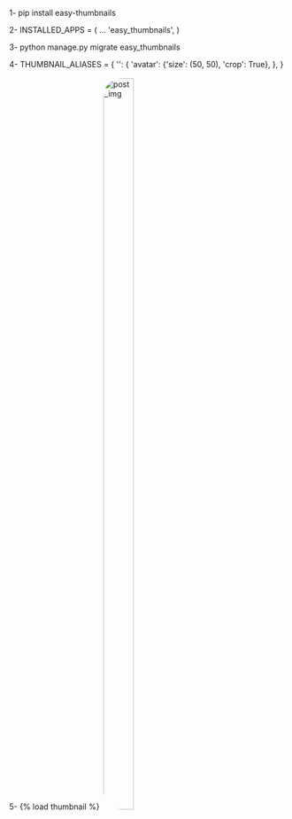 1- pip install easy-thumbnails


2- INSTALLED_APPS = (
    ...
    'easy_thumbnails',
)

3- python manage.py migrate easy_thumbnails

4- THUMBNAIL_ALIASES = {
    '': {
        'avatar': {'size': (50, 50), 'crop': True},
    },
}

5- {% load thumbnail %}
<img src="{{ post.post_img|thumbnail_url:'avatar' }}" alt="post_img" style="width:33%;height:33vh;margin:3px;border-radius:33px;">
